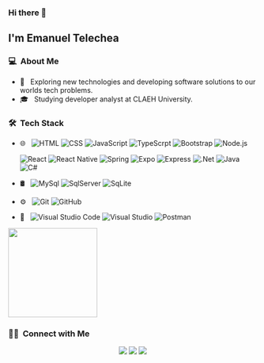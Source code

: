 ### Hi there 👋

<h2>I'm Emanuel Telechea</h2>

<h3> 💻 &nbsp;About Me </h3>

- 🤔 &nbsp; Exploring new technologies and developing software solutions to our worlds tech problems.
- 🎓 &nbsp; Studying developer analyst at CLAEH University.


<h3> 🛠 &nbsp;Tech Stack</h3>

- 🌐 &nbsp;
  ![HTML](https://img.shields.io/badge/-HTML-333333?style=flat&logo=HTML5)
  ![CSS](https://img.shields.io/badge/-CSS-333333?style=flat&logo=CSS3&logoColor=1572B6)
  ![JavaScript](https://img.shields.io/badge/-JavaScript-333333?style=flat&logo=javascript)
  ![TypeScrpt](https://img.shields.io/badge/-TypeScript-333333?style=flat&logo=TypeScript)
  ![Bootstrap](https://img.shields.io/badge/-Bootstrap-333333?style=flat&logo=bootstrap&logoColor=563D7C)
  ![Node.js](https://img.shields.io/badge/-Node.js-333333?style=flat&logo=node.js)
 
  ![React](https://img.shields.io/badge/-React-333333?style=flat&logo=react)
  ![React Native](https://img.shields.io/badge/-ReactNative-333333?style=flat&logo=ReactNative)
  ![Spring](https://img.shields.io/badge/-Spring-333333?style=flat&logo=Spring)
  ![Expo](https://img.shields.io/badge/-Expo-333333?style=flat&logo=Expo)
  ![Express](https://img.shields.io/badge/-Express-333333?style=flat&logo=Express)
  ![.Net](https://img.shields.io/badge/.NET-5C2D91?style=for-the-badge&logo=.net&logoColor=white)
  ![Java](https://img.shields.io/badge/java-%23ED8B00.svg?style=for-the-badge&logo=openjdk&logoColor=white)
  ![C#](https://img.shields.io/badge/c%23-%23239120.svg?style=for-the-badge&logo=csharp&logoColor=white)
- 🛢 &nbsp;
  ![MySql](https://img.shields.io/badge/-MySql-333333?style=flat&logo=MySql)
  ![SqlServer](https://img.shields.io/badge/-SqlServer-333333?style=flat&logo=SqlServer)
  ![SqLite](https://img.shields.io/badge/-SqLite-333333?style=flat&logo=SqLite)
- ⚙️ &nbsp;
  ![Git](https://img.shields.io/badge/-Git-333333?style=flat&logo=git)
  ![GitHub](https://img.shields.io/badge/-GitHub-333333?style=flat&logo=github)
- 🔧 &nbsp;
  ![Visual Studio Code](https://img.shields.io/badge/Visual%20Studio%20Code-0078d7.svg?style=for-the-badge&logo=visual-studio-code&logoColor=white)
  ![Visual Studio](https://img.shields.io/badge/Visual%20Studio-5C2D91.svg?style=for-the-badge&logo=visual-studio&logoColor=white)
  ![Postman](https://img.shields.io/badge/Postman-FF6C37?style=for-the-badge&logo=postman&logoColor=white)


<p>
<a href="https://github.com/emanueltelechea" align="center">
  <img height="180em" src="https://github-readme-stats-eight-theta.vercel.app/api/top-langs/?username=emanueltelechea&theme=radical&layout=compact&exclude_lang=java+r" />
</a>
</p>


<h3> 🤝🏻 &nbsp;Connect with Me </h3>

<p align="center">
<a href="https://www.instagram.com/emanuel_telechea/"><img src="https://img.shields.io/badge/Instagram-%23E4405F.svg?style=for-the-badge&logo=Instagram&logoColor=white"/></a>
<a href="mailto:emanueltelechea7@gamil.com"><img src="https://img.shields.io/badge/-emanueltelechea7@gamil.com-D14836?style=flat-square&logo=Gmail&logoColor=white"/></a>
<a href="https://www.linkedin.com/in/emanuel-telechea-36783a350/"><img src="https://img.shields.io/badge/linkedin-%230077B5.svg?style=for-the-badge&logo=linkedin&logoColor=white"/></a>

<!--
**cdthomp1/cdthomp1** is a ✨ _special_ ✨ repository because its `README.md` (this file) appears on your GitHub profile.


----
Credit: [cdthomp1](https://github.com/cdthomp1)

Last Edited on: 19/11/2020
